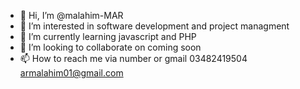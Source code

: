- 👋 Hi, I’m @malahim-MAR
- 👀 I’m interested in software development and project managment
- 🌱 I’m currently learning javascript and PHP
- 💞️ I’m looking to collaborate on coming soon
- 📫 How to reach me via number or gmail 
 03482419504
armalahim01@gmail.com

<!---
malahim-MAR/malahim-MAR is a ✨ special ✨ repository because its `README.md` (this file) appears on your GitHub profile.
You can click the Preview link to take a look at your changes.
--->
